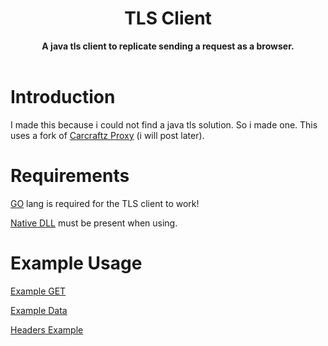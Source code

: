 

<h1 align="center">TLS Client</h1>
<div align="center">
	<strong>A java tls client to replicate sending a request as a browser.</strong>
</div>
<br />

# Introduction
I made this because i could not find a java tls solution. So i made one. This uses a fork of [Carcraftz Proxy](https://github.com/Carcraftz/TLS-Fingerprint-API) (i will post later).

# Requirements
[GO](https://golang.org/) lang is required for the TLS client to work!

[Native DLL](https://github.com/skateboard/tls-client/blob/main/src/main/resources/native_client.dll) must be present when using.

# Example Usage
[Example GET](https://github.com/skateboard/tls-client/wiki/Example-GET-request)

[Example Data](https://github.com/skateboard/tls-client/wiki/Example-Data-request)

[Headers Example](https://github.com/skateboard/tls-client/wiki/Headers-Example)
